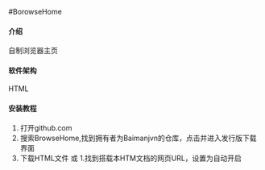 #BorowseHome

#### 介绍
自制浏览器主页

#### 软件架构
HTML


#### 安装教程

1.  打开github.com
2.  搜索BrowseHome,找到拥有者为Baimanjvn的仓库，点击并进入发行版下载界面
3.  下载HTML文件
或
1.找到搭载本HTM文档的网页URL，设置为自动开启
